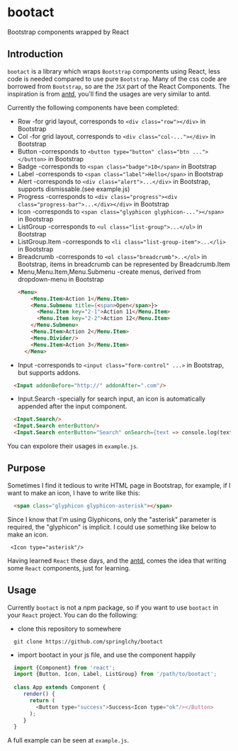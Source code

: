 # bootact
Bootstrap components wrapped by React

## Introduction
 `bootact` is a library which wraps `Bootstrap` components using React, less code is needed compared to use pure `Bootstrap`.
 Many of the css code are borrowed from `Bootstrap`, so are the `JSX` part of the React Components.
 The inspiration is from [antd](http://ant.design), you'll find the usages are very similar to antd.
 
 Currently the following components have been completed:
 * Row -for grid layout, corresponds to `<div class="row"></div>` in Bootstrap
 * Col -for grid layout, corresponds to `<div class="col-..."></div>` in Bootstrap
 * Button -corresponds to `<button type="button" class="btn ..."></button>` in Bootstrap
 * Badge  -corresponds to `<span class="badge">10</span>` in Bootstrap
 * Label  -corresponds to `<span class="label">Hello</span>` in Bootstrap
 * Alert  -corresponds to `<div class="alert">...</div>` in Bootstrap, supports dismissable.(see example.js)
 * Progress -corresponds to `<div class="progress"><div class="progress-bar">...</div></div>` in Bootstrap
 * Icon -corresponds to `<span class="glyphicon glyphicon-..."></span>` in Bootstrap
 * ListGroup -corresponds to `<ul class="list-group">...</ul>` in Bootstrap
 * ListGroup.Item -corresponds to `<li class="list-group-item">...</li>` in Bootstrap
 * Breadcrumb -corresponds to `<ol class="breadcrumb">..</ol>` in Bootstrap, items in breadcrumb can be represented by Breadcrumb.Item
 * Menu,Menu.Item,Menu.Submenu -create menus, derived from dropdown-menu in Bootstrap
    ``` html
    <Menu>
        <Menu.Item>Action 1</Menu.Item>
        <Menu.Submenu title={<span>Open</span>}>
          <Menu.Item key="2-1">Action 11</Menu.Item>
          <Menu.Item key="2-2">Action 12</Menu.Item>
        </Menu.Submenu>
        <Menu.Item>Action 2</Menu.Item>
        <Menu.Divider/>
        <Menu.Item>Action 3</Menu.Item>
      </Menu>
     ```
 * Input -corresponds to `<input class="form-control" ...>` in Bootstrap, but supports addons.
  ``` html
    <Input addonBefore="http://" addonAfter=".com"/>
  ```

 * Input.Search -specially for search input, an icon is automatically appended after the input component.
  ``` html
    <Input.Search/>
    <Input.Search enterButton/>
    <Input.Search enterButton="Search" onSearch={text => console.log(text)}/>
  ```

 You can expolore their usages in `example.js`.
 
## Purpose
Sometimes I find it tedious to write HTML page in Bootstrap, for example,
if I want to make an icon, I have to write like this:

``` html
  <span class="glyphicon glyphicon-asterisk"></span>
```

Since I know that I'm using Glyphicons, only the "asterisk" parameter is required, the "glyphicon" is implicit.
I could use something like below to make an icon.

```
 <Icon type="asterisk"/>
```

Having learned `React` these days, and the [antd](http://ant.design), comes the idea that writing some `React` components, just for learning.

## Usage
Currently `bootact` is not a npm package, so if you want to use `bootact` in your `React` project. You can do the following:

 * clone this repository to somewhere
 
  ``` shell
    git clone https://github.com/springlchy/bootact
  ```
 * import bootact in your js file, and use the component happily
 ``` javascript
   import {Component} from 'react';
   import {Button, Icon, Label, ListGroup} from '/path/to/bootact';
   
   class App extends Component {
      render() {
        return (
          <Button type="success">Success<Icon type="ok"/></Button>
        );
      }
   }
 ```
 
 A full example can be seen at `example.js`.
 
 
